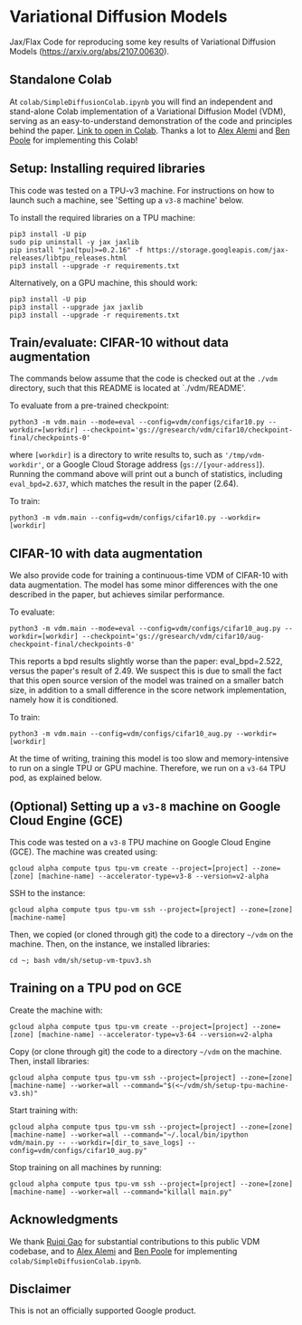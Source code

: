 # Variational Diffusion Models

Jax/Flax Code for reproducing some key results of Variational Diffusion Models (https://arxiv.org/abs/2107.00630).

## Standalone Colab

At `colab/SimpleDiffusionColab.ipynb` you will find an independent and stand-alone Colab implementation of a Variational Diffusion Model (VDM), serving as an easy-to-understand demonstration of the code and principles behind the paper. [Link to open in Colab](https://colab.research.google.com/github/google-research/vdm/blob/main/colab/SimpleDiffusionColab.ipynb). Thanks a lot to [Alex Alemi](https://www.alexalemi.com/) and [Ben Poole](https://cs.stanford.edu/~poole/) for implementing this Colab!

## Setup: Installing required libraries

This code was tested on a TPU-v3 machine. For instructions on how to launch such a machine, see 'Setting up a `v3-8` machine' below.

To install the required libraries on a TPU machine:
```
pip3 install -U pip
sudo pip uninstall -y jax jaxlib
pip install "jax[tpu]>=0.2.16" -f https://storage.googleapis.com/jax-releases/libtpu_releases.html
pip3 install --upgrade -r requirements.txt
```

Alternatively, on a GPU machine, this should work:
```
pip3 install -U pip
pip3 install --upgrade jax jaxlib
pip3 install --upgrade -r requirements.txt
```

## Train/evaluate: CIFAR-10 without data augmentation

The commands below assume that the code is checked out at the `./vdm` directory, such that this README is located at `./vdm/README'.

To evaluate from a pre-trained checkpoint:
```
python3 -m vdm.main --mode=eval --config=vdm/configs/cifar10.py --workdir=[workdir] --checkpoint='gs://gresearch/vdm/cifar10/checkpoint-final/checkpoints-0'
```
where `[workdir]` is a directory to write results to, such as `'/tmp/vdm-workdir'`, or a Google Cloud Storage address (`gs://[your-address]`). Running the command above will print out a bunch of statistics, including `eval_bpd=2.637`, which matches the result in the paper (2.64).

To train:
```
python3 -m vdm.main --config=vdm/configs/cifar10.py --workdir=[workdir]
```

## CIFAR-10 with data augmentation

We also provide code for training a continuous-time VDM of CIFAR-10 with data augmentation. The model has some minor differences with the one described in the paper, but achieves similar performance.

To evaluate:
```
python3 -m vdm.main --mode=eval --config=vdm/configs/cifar10_aug.py --workdir=[workdir] --checkpoint='gs://gresearch/vdm/cifar10/aug-checkpoint-final/checkpoints-0'
```
This reports a bpd results slightly worse than the paper: eval_bpd=2.522, versus the paper's result of 2.49. We suspect this is due to small the fact that this open source version of the model was trained on a smaller batch size, in addition to a small difference in the score network implementation, namely how it is conditioned.

To train:
```
python3 -m vdm.main --config=vdm/configs/cifar10_aug.py --workdir=[workdir]
```

At the time of writing, training this model is too slow and memory-intensive to run on a single TPU or GPU machine. Therefore, we run on a `v3-64` TPU pod, as explained below.

## (Optional) Setting up a `v3-8` machine on Google Cloud Engine (GCE)

This code was tested on a `v3-8` TPU machine on Google Cloud Engine (GCE). The machine was created using:
```
gcloud alpha compute tpus tpu-vm create --project=[project] --zone=[zone] [machine-name] --accelerator-type=v3-8 --version=v2-alpha
```

SSH to the instance:
```
gcloud alpha compute tpus tpu-vm ssh --project=[project] --zone=[zone] [machine-name]
```

Then, we copied (or cloned through git) the code to a directory `~/vdm` on the machine. Then, on the instance, we installed libraries:
```
cd ~; bash vdm/sh/setup-vm-tpuv3.sh
```

## Training on a TPU pod on GCE

Create the machine with:
```
gcloud alpha compute tpus tpu-vm create --project=[project] --zone=[zone] [machine-name] --accelerator-type=v3-64 --version=v2-alpha
```

Copy (or clone through git) the code to a directory `~/vdm` on the machine. Then, install libraries:
```
gcloud alpha compute tpus tpu-vm ssh --project=[project] --zone=[zone] [machine-name] --worker=all --command="$(<~/vdm/sh/setup-tpu-machine-v3.sh)"
```

Start training with:
```
gcloud alpha compute tpus tpu-vm ssh --project=[project] --zone=[zone] [machine-name] --worker=all --command="~/.local/bin/ipython vdm/main.py -- --workdir=[dir_to_save_logs] --config=vdm/configs/cifar10_aug.py"
```

Stop training on all machines by running:
```
gcloud alpha compute tpus tpu-vm ssh --project=[project] --zone=[zone] [machine-name] --worker=all --command="killall main.py"
```

## Acknowledgments

We thank [Ruiqi Gao](https://ruiqigao.github.io/) for substantial contributions to this public VDM codebase, and to [Alex Alemi](https://www.alexalemi.com/) and [Ben Poole](https://cs.stanford.edu/~poole/) for implementing `colab/SimpleDiffusionColab.ipynb`.

## Disclaimer

This is not an officially supported Google product.
